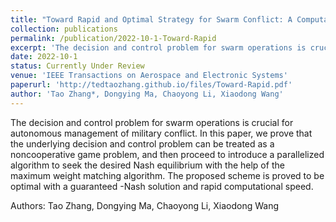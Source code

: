 ```yaml
---
title: "Toward Rapid and Optimal Strategy for Swarm Conflict: A Computational Game Approach"
collection: publications
permalink: /publication/2022-10-1-Toward-Rapid
excerpt: 'The decision and control problem for swarm operations is crucial for autonomous management of military conflict. In this paper, we prove that the underlying decision and control problem can be treated as a noncooperative game problem, and then proceed to introduce a parallelized algorithm to seek the desired Nash equilibrium with the help of the maximum weight matching algorithm. The proposed scheme is proved to be optimal with a guaranteed -Nash solution and rapid computational speed. '
date: 2022-10-1
status: Currently Under Review
venue: 'IEEE Transactions on Aerospace and Electronic Systems'
paperurl: 'http://tedtaozhang.github.io/files/Toward-Rapid.pdf'
author: 'Tao Zhang*, Dongying Ma, Chaoyong Li, Xiaodong Wang'
---
```


<!-- <a href='http://tedtaozhang.github.io/files/Toward-Rapid.pdf'>Download paper here</a> -->

The decision and control problem for swarm operations is crucial for autonomous management of military conflict. In this paper, we prove that the underlying decision and control problem can be treated as a noncooperative game problem, and then proceed to introduce a parallelized algorithm to seek the desired Nash equilibrium with the help of the maximum weight matching algorithm. The proposed scheme is proved to be optimal with a guaranteed -Nash solution and rapid computational speed. 

Authors: Tao Zhang, Dongying Ma, Chaoyong Li, Xiaodong Wang
